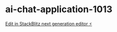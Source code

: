 # ai-chat-application-1013

[Edit in StackBlitz next generation editor ⚡️](https://stackblitz.com/~/github.com/gameloft333/ai-chat-application-1013)